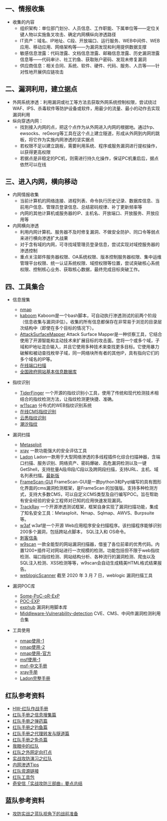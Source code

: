 一、情报收集
-------
- 收集的内容
	- 组织架构：单位部门划分、人员信息、工作职能、下属单位等——定位关键人物以实施鱼叉攻击、确定内网横纵向渗透路径
	- IT资产：域名、IP地址、C段、开放端口、运行服务、WEB中间件、WEB应用、移动应用、网络架构等——为漏洞发现和利用提供数据支撑
	- 敏感信息泄露：代码泄露、文档信息泄露、邮箱信息泄露、历史漏洞泄露信息等——代码审计、社工钓鱼、获取账户密码、发现未修复漏洞
	- 供应商信息：相关合同、系统、软件、硬件、代码、服务、人员等——针对性地开展供应链攻击

二、漏洞利用，建立据点
-------
- 外网系统渗透：利用漏洞或社工等方法去获取外网系统控制权限，尝试绕过WAF、IPS、杀毒软件等防护设备或软件，用最少的流量、最小的动作去实现漏洞利用
- 纵向穿透内网：
	- 找到接入内网的点，把这个点作为从外网进入内网的根据地。通过frp、ewsocks、reGeorg等工具在这个点上建立隧道，形成从外网到内网的跳板，将它作为实施内网渗透的坚实据点
	- 若权限不足以建立跳板，需要利用系统、程序或服务漏洞进行提权操作，以获得更高权限
	- 若据点是非稳定的PC机，则需进行持久化操作，保证PC机重启后，据点依然可以在线

三、进入内网，横向移动
-------
- 内网情报收集
	- 当前计算机的网络连接、进程列表、命令执行历史记录、数据库信息、当前用户信息、管理员登录信息、总结密码规律、补丁更新频率等
	- 内网的其他计算机或服务器的IP、主机名、开放端口、开放服务、开放应用等
- 内网横向渗透
	- 利用内网计算机、服务器不及时修复漏洞、不做安全防护、同口令等弱点来进行横向渗透扩大战果
	- 对于含有域的内网，可寻找域管理员登录信息，尝试实现对域控服务器的渗透控制
	- 重点关注邮件服务器权限、OA系统权限、版本控制服务器权限、集中运维管理平台权限、统一认证系统权限、域控权限等位置，尝试突破核心系统权限、控制核心业务、获取核心数据，最终完成目标突破工作。

四、工具集合
-------
- 信息搜集
	- [nmap](https://github.com/nmap/nmap)
	- [kaboom](https://github.com/Leviathan36/kaboom) Kaboom是一个bash脚本，可自动执行渗透测试的前两个阶段（信息收集与漏洞评估）。收集的所有信息都保存在非常易于浏览的目录层次结构中（即使在多个目标的情况下）。
	- [AttackSurfaceMapper](https://github.com/superhedgy/AttackSurfaceMapper) Attack Surface Mapper是一种侦察工具，它结合使用了开源智能和主动技术来扩展目标的攻击面。您将一个或多个域，子域和IP地址混合输入，并且它使用多种技术来查找更多目标。它使用暴力破解和被动查找枚举子域，同一网络块所有者的其他IP，具有指向它们的多个域名的IP等。
	- [在线端口扫描](http://coolaf.com/tool/port)
	- [全国政府网站基本信息数据库](http://114.55.181.28/databaseInfo/index)

- 指纹识别
	- [TiderFinger](https://github.com/TideSec/TideFinger) 一个开源的指纹识别小工具，使用了传统和现代检测技术相结合的指纹检测方法，让指纹检测更快捷、准确。
	- [w11scan](https://github.com/w-digital-scanner/w11scan) 分布式的WEB指纹识别系统
	- [在线CMS指纹识别](http://whatweb.bugscaner.com/look/)
	- [云悉指纹识别](http://www.yunsee.cn/info.html)
	- [潮汐指纹](http://finger.tidesec.net/)

- 漏洞扫描
	- [Metasploit](https://github.com/rapid7/metasploit-framework)
	- [xray](https://github.com/chaitin/xray) 一款功能强大的安全评估工具
	- [Ladon](https://github.com/k8gege/Ladon) Ladon一款用于大型网络渗透的多线程插件化综合扫描神器，含端口扫描、服务识别、网络资产、密码爆破、高危漏洞检测以及一键GetShell，支持批量A段/B段/C段以及跨网段扫描，支持URL、主机、域名列表扫描。[最新版](https://k8gege.org/Download)
	- [FrameScan-GUI](https://github.com/qianxiao996/FrameScan-GUI) FrameScan-GUI是一款python3和Pyqt编写的具有图形化界面的cms漏洞检测框架，是FrameScan 的加强版。支持多种检测方式，支持大多数CMS，可以自定义CMS类型及自行编写POC。旨在帮助有安全经验的安全工程师对已知的应用快速发现漏洞。
	- [TrackRay](https://github.com/iSafeBlue/TrackRay) 一个开源渗透测试框架，框架自身实现了漏洞扫描功能，集成了知名安全工具：Metasploit、Nmap、Sqlmap、AWVS、Burpsuite等。
	- [w3af](https://github.com/andresriancho/w3af) w3af是一个开源 Web应用程序安全扫描程序。该扫描程序能够识别200多个漏洞，包括跨站点脚本， SQL注入和 OS命令。
	- [刺客信条]()
	- [w9scan](https://github.com/w-digital-scanner/w9scan) 一款全能型的网站漏洞扫描器，借鉴了各位前辈的优秀代码。内置1200+插件可对网站进行一次规模的检测，功能包括但不限于web指纹检测、端口指纹检测、网站结构分析、各种流行的漏洞检测、爬虫以及SQL注入检测、XSS检测等等，w9scan会自动生成精美HTML格式结果报告。
	- [weblogicScanner](https://github.com/0xn0ne/weblogicScanner) 截至 2020 年 3 月 7 日，weblogic 漏洞扫描工具

- 漏洞POC库
	- [Some-PoC-oR-ExP](https://github.com/coffeehb/Some-PoC-oR-ExP)
	- [POC-EXP](https://github.com/SmithEcon/POC-EXP/tree/master/POC-EXP-master/POC-EXP)
	- [exphub](https://github.com/zhzyker/exphub) 漏洞利用脚本库
	- [Middleware-Vulnerability-detection](https://github.com/mai-lang-chai/Middleware-Vulnerability-detection) CVE、CMS、中间件漏洞检测利用合集

- 工具使用
	- [nmap使用-1](https://www.freebuf.com/news/141607.html)
	- [nmap使用-2](https://www.tr0y.wang/2019/05/24/Nmap-guide/)
	- [nmap使用-官方](https://nmap.org/man/zh/index.html)
	- [msf使用-1](https://xz.aliyun.com/t/3007)
	- [msf-中文手册](https://wizardforcel.gitbooks.io/metasploit-manual/content/index.html)
	- [xray手册](https://docs.xray.cool/#/tutorial/webscan_proxy)
	- [Ladon完整手册](https://k8gege.org/Ladon/)

红队参考资料
-------
- [HW-红队作战手册](https://zhuanlan.zhihu.com/p/148954500)
- [红队手册之信息搜集篇](https://sec.thief.one/article_content?a_id=105c893c0b9970c3fc75861f23a413d8)
- [红队手册之弹药篇](https://mp.weixin.qq.com/s?__biz=MzUzMDA4NDMzNw==&mid=2247485108&idx=1&sn=baa941d7fa506631eef815aac502a4cc&chksm=fa567e2acd21f73c4f9968f8dfd352ff33e8093068a14a3f4ae1f59437bb6b399a57386e7b47&scene=21#wechat_redirect)
- [红队手册之钓鱼篇](https://sec.thief.one/article_content?a_id=d202df2aec0673e3bf637adcf4f017f9)
- [红队手册之代理转发与隧道篇](https://mp.weixin.qq.com/s?__biz=MzUzMDA4NDMzNw==&mid=2247485117&idx=1&sn=83442566dd4b4d675cea08a729b4f8a5&chksm=fa567e23cd21f735378f952803a3d9210b1f94cda78ef87fb0696d96075d0459d88474fd5ac7&scene=21#wechat_redirect)
- [红队手册之免杀篇](https://sec.thief.one/article_content?a_id=d228e82dbf1bf060bcfd097026dd9efe)
- [我眼中的红队](https://zhuanlan.zhihu.com/p/83607265)
- [红队之外网定向打点](https://cloud.tencent.com/developer/article/1501398)
- [实战攻防演习之红队](https://www.cnblogs.com/backlion/p/11435746.html)
- [内网渗透Tips](https://github.com/Ridter/Intranet_Penetration_Tips)
- [红队资源链接](https://github.com/hudunkey/Red-Team-links)
- [红队工具包](https://github.com/infosecn1nja/Red-Teaming-Toolkit)
- [奇安信「实战攻防三部曲」要点总结](https://ciphersaw.me/2019/09/22/%E5%A5%87%E5%AE%89%E4%BF%A1%E3%80%8C%E5%AE%9E%E6%88%98%E6%94%BB%E9%98%B2%E4%B8%89%E9%83%A8%E6%9B%B2%E3%80%8D%E8%A6%81%E7%82%B9%E6%80%BB%E7%BB%93/)

蓝队参考资料
-------
- [攻防实战之蓝队视角下的战前准备](https://www.freebuf.com/articles/es/239219.html)
